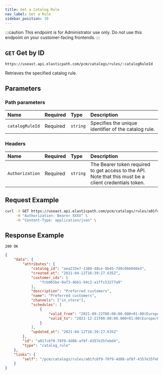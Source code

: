 ```yaml
---
title: Get a Catalog Rule
nav_label: Get a Rule
sidebar_position: 30
---
```


:::caution
This endpoint is for Administrator use only. Do not use this endpoint on your customer-facing frontends.
:::

## `GET` Get by ID

```text
https://useast.api.elasticpath.com/pcm/catalogs/rules/:catalogRuleId
```

Retrieves the specified catalog rule.

## Parameters

### Path parameters

 | Name | Required | Type | Description |
 | :--- | :--- | :--- | :--- |
 | `catalogRuleId` | Required | `string` | Specifies the unique identifier of the catalog rule. |

### Headers

| Name | Required | Type | Description |
| :--- | :--- | :--- | :--- |
| `Authorization` | Required | `string` | The Bearer token required to get access to the API. Note that this must be a client credentials token. |

## Request Example

```bash
curl -X GET https://useast.api.elasticpath.com/pcm/catalogs/rules/a01fc6f9-70f9-4d08-af8f-4357e35febd4 \
     -H "Authorization: Bearer XXXX" \
     -H "Content-Type: application/json" \
```

## Response Example

`200 OK`

```json
{
    "data": {
        "attributes": {
            "catalog_id": "aea233e7-1300-48ce-9b45-7d0c0b60dde3",
            "created_at": "2021-04-12T16:39:27.635Z",
            "customer_ids": [
                "fcb065be-0af3-4bb1-94c2-a1ffc53277a9"
            ],
            "description": "Preferred customers",
            "name": "Preferred customers",
            "channels": ["in_store"],
            "schedules": [
                {
                    "valid_from": "2021-09-22T00:00:00.000+01:00(Europe/Paris)",
                    "valid_to": "2021-12-21T00:00:00.000+01:00(Europe/Paris)"
                }
            ],
            "updated_at": "2021-04-12T16:39:27.635Z"
        },
        "id": "a01fc6f9-70f9-4d08-af8f-4357e35febd4",
        "type": "catalog_rule"
    },
    "links": {
        "self": "/pcm/catalogs/rules/a01fc6f9-70f9-4d08-af8f-4357e35febd4"
    }
}
```
